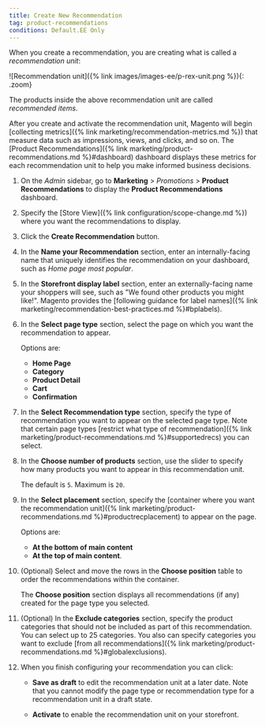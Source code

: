 ```yaml
---
title: Create New Recommendation
tag: product-recommendations
conditions: Default.EE Only
---
```


When you create a recommendation, you are creating what is called a *recommendation unit*:

   ![Recommendation unit]({% link images/images-ee/p-rex-unit.png %}){: .zoom}

The products inside the above recommendation unit are called *recommended items*.

After you create and activate the recommendation unit, Magento will begin [collecting metrics]({% link marketing/recommendation-metrics.md %}) that measure data such as impressions, views, and clicks, and so on. The [Product Recommendations]({% link marketing/product-recommendations.md %}#dashboard) dashboard displays these metrics for each recommendation unit to help you make informed business decisions.

1. On the _Admin_ sidebar, go to **Marketing** > _Promotions_ > **Product Recommendations** to display the **Product Recommendations** dashboard.

1. Specify the [Store View]({% link configuration/scope-change.md %}) where you want the recommendations to display.

1. Click the **Create Recommendation** button.

1. In the **Name your Recommendation** section, enter an internally-facing name that uniquely identifies the recommendation on your dashboard, such as *Home page most popular*.

1. In the **Storefront display label** section, enter an externally-facing name your shoppers will see, such as "We found other products you might like!". Magento provides the [following guidance for label names]({% link marketing/recommendation-best-practices.md %}#bplabels).

1. In the **Select page type** section, select the page on which you want the recommendation to appear.

   Options are:
   -  **Home Page**
   -  **Category**
   -  **Product Detail**
   -  **Cart**
   -  **Confirmation**

1. In the **Select Recommendation type** section, specify the type of recommendation you want to appear on the selected page type. Note that certain page types [restrict what type of recommendation]({% link marketing/product-recommendations.md %}#supportedrecs) you can select.

1. In the **Choose number of products** section, use the slider to specify how many products you want to appear in this recommendation unit.

   The default is `5`. Maximum is `20`.

1. In the **Select placement** section, specify the [container where you want the recommendation unit]({% link marketing/product-recommendations.md %}#productrecplacement) to appear on the page.

   Options are:
   -  **At the bottom of main content**
   -  **At the top of main content**.

1. (Optional) Select and move the rows in the **Choose position** table to order the recommendations within the container.

   The **Choose position** section displays all recommendations (if any) created for the page type you selected.

1. (Optional) In the **Exclude categories** section, specify the product categories that should not be included as part of this recommendation. You can select up to 25 categories. You also can specify categories you want to exclude [from all recommendations]({% link marketing/product-recommendations.md %}#globalexclusions).

1. When you finish configuring your recommendation you can click:

    -  **Save as draft** to edit the recommendation unit at a later date. Note that you cannot modify the page type or recommendation type for a recommendation unit in a draft state.

    -  **Activate** to enable the recommendation unit on your storefront.
